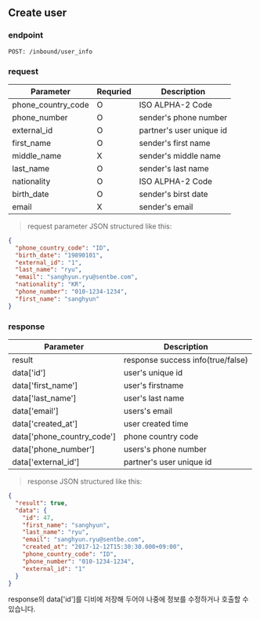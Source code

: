 ## Create user

### endpoint
<code>POST: /inbound/user_info</code>

### request

Parameter | Requried | Description
--------- | ------- | -----------
phone_country_code |O| ISO ALPHA-2 Code
phone_number |O| sender's phone number
external_id |O| partner's user unique id
first_name |O| sender's first name
middle_name |X| sender's middle name
last_name |O| sender's last name
nationality |O| ISO ALPHA-2 Code
birth_date |O| sender's birst date
email |X| sender's email

> request parameter JSON structured like this:

```json
{
  "phone_country_code": "ID",
  "birth_date": "19890101",
  "external_id": "1",
  "last_name": "ryu",
  "email": "sanghyun.ryu@sentbe.com",
  "nationality": "KR",
  "phone_number": "010-1234-1234",
  "first_name": "sanghyun"
}
```

### response
Parameter | Description
--------- | -----------
result | response success info(true/false)
data['id'] | user's unique id
data['first_name'] | user's firstname
data['last_name'] | user's last name
data['email'] | users's email
data['created_at'] | user created time
data['phone_country_code'] | phone country code
data['phone_number'] | users's phone number
data['external_id'] | partner's user unique id

> response JSON structured like this:

```json
{
  "result": true,
  "data": {
    "id": 47,
    "first_name": "sanghyun",
    "last_name": "ryu",
    "email": "sanghyun.ryu@sentbe.com",
    "created_at": "2017-12-12T15:30:30.000+09:00",
    "phone_country_code": "ID",
    "phone_number": "010-1234-1234",
    "external_id": "1"
  }
}
```


<aside class="warning">
response의 data['id']를 디비에 저장해 두어야 나중에 정보를 수정하거나 호출할 수 있습니다.
</aside>
